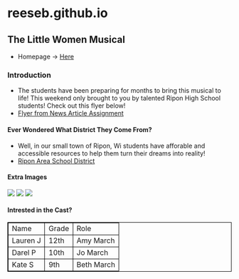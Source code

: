 # reeseb.github.io

## The Little Women Musical
- Homepage -> [Here](https://webdesignrb534.github.io/reeseb.github.io/)

### Introduction
- The students have been preparing for months to bring this musical to life! This weekend only brought to you by talented Ripon High School students! Check out this flyer below!
- [Flyer from News Article Assignment](https://basicwebdesignreeseb.w3spaces.com/reesebrooks.html)

#### Ever Wondered What District They Come From?
- Well, in our small town of Ripon, Wi students have afforable and accessible resources to help them turn their dreams into reality!
-  [Ripon Area School District](https://www.ripon.k12.wi.us/)

#### Extra Images
<img src = "https://encrypted-tbn0.gstatic.com/images?q=tbn:ANd9GcSGlRqsIu5etUwSu29iwaralxe8iTjOzlMyKw&s">
<img src = "https://www.publicdomainpictures.net/en/view-image.php?image=7756&picture=orange-fruit-pattern">
<img src = "https://publicdomainarchive.com/public-domain-images-desert-sand-dune-orange-blue-sky.html">

#### Intrested in the Cast?
<style>
    table, tr, td {
        border: 1px solid black;
    }
</style>

<table>
     <tr>
        <td>Name</td>
        <td>Grade</td>
        <td>Role</td>
    </tr>
     <tr>
        <td>Lauren J</td>
        <td>12th</td>
        <td>Amy March</td>
    </tr> 
     <tr>
        <td>Darel P</td>
        <td>10th</td>
        <td>Jo March</td>
     </tr>
     <tr>
        <td>Kate S</td>
        <td>9th</td>
        <td>Beth March</td>
</table>
